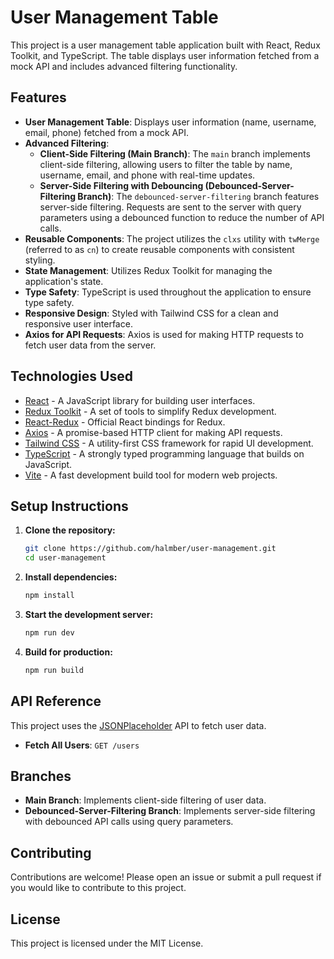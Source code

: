 # User Management Table

This project is a user management table application built with React, Redux Toolkit, and TypeScript. The table displays user information fetched from a mock API and includes advanced filtering functionality.

## Features

- **User Management Table**: Displays user information (name, username, email, phone) fetched from a mock API.
- **Advanced Filtering**:
  - **Client-Side Filtering (Main Branch)**: The `main` branch implements client-side filtering, allowing users to filter the table by name, username, email, and phone with real-time updates.
  - **Server-Side Filtering with Debouncing (Debounced-Server-Filtering Branch)**: The `debounced-server-filtering` branch features server-side filtering. Requests are sent to the server with query parameters using a debounced function to reduce the number of API calls.
- **Reusable Components**: The project utilizes the `clxs` utility with `twMerge` (referred to as `cn`) to create reusable components with consistent styling.
- **State Management**: Utilizes Redux Toolkit for managing the application's state.
- **Type Safety**: TypeScript is used throughout the application to ensure type safety.
- **Responsive Design**: Styled with Tailwind CSS for a clean and responsive user interface.
- **Axios for API Requests**: Axios is used for making HTTP requests to fetch user data from the server.

## Technologies Used

- [React](https://reactjs.org/) - A JavaScript library for building user interfaces.
- [Redux Toolkit](https://redux-toolkit.js.org/) - A set of tools to simplify Redux development.
- [React-Redux](https://react-redux.js.org/) - Official React bindings for Redux.
- [Axios](https://axios-http.com/) - A promise-based HTTP client for making API requests.
- [Tailwind CSS](https://tailwindcss.com/) - A utility-first CSS framework for rapid UI development.
- [TypeScript](https://www.typescriptlang.org/) - A strongly typed programming language that builds on JavaScript.
- [Vite](https://vitejs.dev/) - A fast development build tool for modern web projects.

## Setup Instructions

1. **Clone the repository:**

   ```bash
   git clone https://github.com/halmber/user-management.git
   cd user-management
   ```

2. **Install dependencies:**

   ```bash
   npm install
   ```

3. **Start the development server:**

   ```bash
   npm run dev
   ```

4. **Build for production:**

   ```bash
   npm run build
   ```

## API Reference

This project uses the [JSONPlaceholder](https://jsonplaceholder.typicode.com/) API to fetch user data.

- **Fetch All Users**: `GET /users`

## Branches

- **Main Branch**: Implements client-side filtering of user data.
- **Debounced-Server-Filtering Branch**: Implements server-side filtering with debounced API calls using query parameters.

## Contributing

Contributions are welcome! Please open an issue or submit a pull request if you would like to contribute to this project.

## License

This project is licensed under the MIT License.
